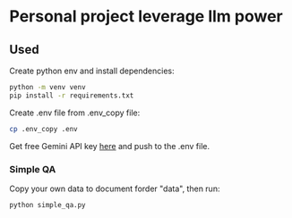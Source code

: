 # Personal project leverage llm power

## Used
Create python env and install dependencies:
```bash
python -m venv venv
pip install -r requirements.txt
```

Create .env file from .env_copy file:
```bash
cp .env_copy .env
```
Get free Gemini API key [here](https://aistudio.google.com/app/prompts/new_chat) and push to the .env file.


### Simple QA
Copy your own data to document forder "data", then run:
```bash
python simple_qa.py
```


